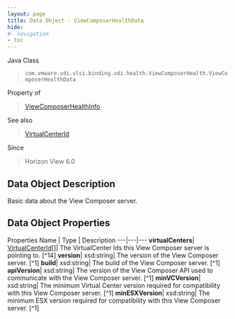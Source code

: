 ```yaml
---
layout: page
title: Data Object - ViewComposerHealthData
hide:
#- navigation
- toc
---
```






Java Class
> `com.vmware.vdi.vlsi.binding.vdi.health.ViewComposerHealth.ViewComposerHealthData`

Property of
> [ViewComposerHealthInfo](vdi.health.ViewComposerHealth.ViewComposerHealthInfo.md#field_detail)

See also
> [VirtualCenterId](vdi.entity.VirtualCenterId.md)

Since
> Horizon View 6.0


## Data Object Description

Basic data about the View Composer server.

## Data Object Properties
Properties
Name |  Type |  Description
---|---|---
**virtualCenters**| [VirtualCenterId[]](vdi.entity.VirtualCenterId.md)|  The VirtualCenter Ids this View Composer server is pointing to. [^14]
**version**|  xsd:string|  The version of the View Composer server. [^1]
**build**|  xsd:string|  The build of the View Composer server. [^1]
**apiVersion**|  xsd:string|  The version of the View Composer API used to communicate with the View Composer server. [^1]
**minVCVersion**|  xsd:string|  The minimum Virtual Center version required for compatibility with this View Composer server. [^1]
**minESXVersion**|  xsd:string|  The minimum ESX version required for compatibility with this View Composer server. [^1]


 
